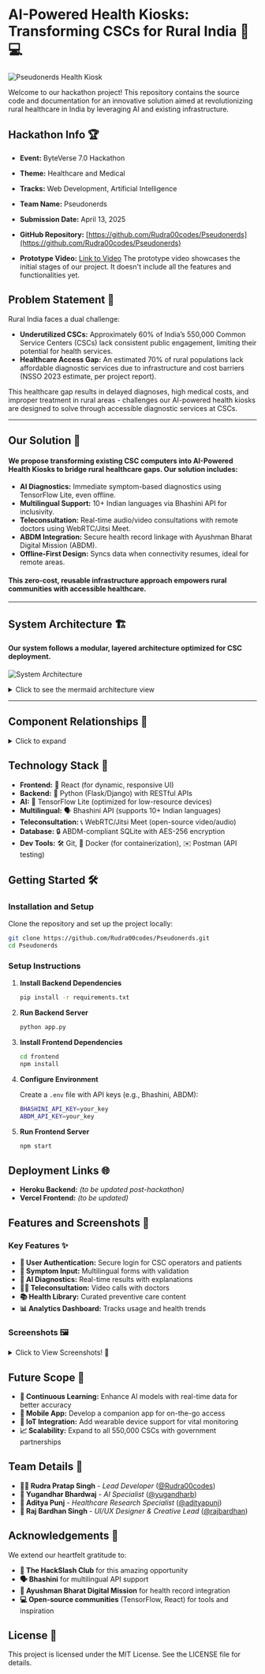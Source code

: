 # AI-Powered Health Kiosks: Transforming CSCs for Rural India 🌱💻

![Pseudonerds Health Kiosk](./public/Banner.png)

Welcome to our hackathon project! This repository contains the source code and documentation for an innovative solution aimed at revolutionizing rural healthcare in India by leveraging AI and existing infrastructure.

## Hackathon Info 🏆
- **Event:** ByteVerse 7.0 Hackathon  
- **Theme:** Healthcare and Medical  
- **Tracks:** Web Development, Artificial Intelligence  
- **Team Name:** Pseudonerds  
- **Submission Date:** April 13, 2025  
- **GitHub Repository:** [https://github.com/Rudra00codes/Pseudonerds](https://github.com/Rudra00codes/Pseudonerds)

- **Prototype Video:** [Link to Video](https://www.loom.com/share/e8d610c45aab4b1188b054049492b54d?sid=bb0a2294-4578-46ad-a0f5-ee2fae2839c1) The prototype video showcases the initial stages of our project. It doesn't include all the features and functionalities yet.   

## Problem Statement 🤔
Rural India faces a dual challenge:  
- **Underutilized CSCs:** Approximately 60% of India’s 550,000 Common Service Centers (CSCs) lack consistent public engagement, limiting their potential for health services.
- **Healthcare Access Gap:** An estimated 70% of rural populations lack affordable diagnostic services due to infrastructure and cost barriers (NSSO 2023 estimate, per project report).  

This healthcare gap results in delayed diagnoses, high medical costs, and improper treatment in rural areas - challenges our AI-powered health kiosks are designed to solve through accessible diagnostic services at CSCs.

---

## Our Solution 🚀
#### We propose transforming existing CSC computers into **AI-Powered Health Kiosks** to bridge rural healthcare gaps. Our solution includes:  

- **AI Diagnostics:** Immediate symptom-based diagnostics using TensorFlow Lite, even offline.  
- **Multilingual Support:** 10+ Indian languages via Bhashini API for inclusivity.  
- **Teleconsultation:** Real-time audio/video consultations with remote doctors using WebRTC/Jitsi Meet.  
- **ABDM Integration:** Secure health record linkage with Ayushman Bharat Digital Mission (ABDM).  
- **Offline-First Design:** Syncs data when connectivity resumes, ideal for remote areas.  

#### This zero-cost, reusable infrastructure approach empowers rural communities with accessible healthcare.

---

## System Architecture 🏗️
#### Our system follows a modular, layered architecture optimized for CSC deployment.

![System Architecture](./public/architecture.png)

<details>
<summary>Click to see the mermaid architecture view</summary>

```mermaid
graph TB
    U[User/Patient] -->|Interacts| F[Frontend Layer]
    F -->|React UI| ML[Multilingual Layer]
    F -->|React Components| TC[Teleconsultation Module]
    
    ML -->|Bhashini API| B[Backend Layer]
    TC -->|WebRTC/Jitsi| B
    F -->|REST APIs| B
    
    B -->|Flask/Django| AI[AI Diagnostic Layer]
    B -->|Authentication| Auth[Auth Service]
    B -->|Data Management| D[Data Layer]
    
    AI -->|TensorFlow Lite| DM[Diagnostic Models]
    AI -->|Offline Processing| Cache[Local Cache]
    
    D -->|SQLite| DB[(Encrypted Database)]
    D -->|ABDM Integration| ABDM[Health Records]
    
    subgraph Offline Support
        Cache
        DB
    end
    
    subgraph Cloud Services
        ABDM
        DM
    end
```
</details>

---


## Component Relationships 🔗

<details>
<summary>Click to expand</summary>

### Core Layers 🏗️
- **Presentation Layer:** 🖥️ Handles UI interactions (React-based forms, dashboards)
- **Application Layer:** ⚙️ Manages business logic (user auth, AI processing) via Flask/Django
- **AI Layer:** 🤖 Runs TensorFlow Lite models for diagnostics
- **Data Access Layer:** 🔐 Interfaces with encrypted SQLite database
- **Data Storage Layer:** 💾 Stores user data, diagnoses, and health info securely

### Detailed Layer Interactions 🔄
- **User → Presentation Layer** 👤
  - Users input symptoms or access teleconsultation via a responsive UI
- **Presentation → Application Layer** 📡
  - RESTful APIs handle requests for AI processing or data retrieval
- **Application → AI Layer** 🧠
  - Sends preprocessed data to TensorFlow Lite for inference
- **Application → Data Access Layer** 🔑
  - Manages CRUD operations with SQLAlchemy ORM
- **Data Access → Data Storage** 🗄️
  - Encrypts and stores data with AES-256, compliant with ABDM
- **Feedback Loop** 🔄
  - AI layer updates models with new data when online, enhancing accuracy

</details>

## Technology Stack 💾

- **Frontend:** 🎨 React (for dynamic, responsive UI)
- **Backend:** 🐍 Python (Flask/Django) with RESTful APIs
- **AI:** 🤖 TensorFlow Lite (optimized for low-resource devices)
- **Multilingual:** 🗣️ Bhashini API (supports 10+ Indian languages)
- **Teleconsultation:** 📞 WebRTC/Jitsi Meet (open-source video/audio)
- **Database:** 🔒 ABDM-compliant SQLite with AES-256 encryption
- **Dev Tools:** 🛠️ Git, 🐳 Docker (for containerization), ✉️ Postman (API testing)

## Getting Started 🛠️

### Installation and Setup

Clone the repository and set up the project locally:
```bash
git clone https://github.com/Rudra00codes/Pseudonerds.git
cd Pseudonerds
```

### Setup Instructions

1. **Install Backend Dependencies**
   ```bash
   pip install -r requirements.txt
   ```

2. **Run Backend Server**
   ```bash
   python app.py
   ```

3. **Install Frontend Dependencies**
   ```bash
   cd frontend
   npm install
   ```

4. **Configure Environment**

   Create a `.env` file with API keys (e.g., Bhashini, ABDM):
   ```bash
   BHASHINI_API_KEY=your_key
   ABDM_API_KEY=your_key
   ```

5. **Run Frontend Server**
   ```bash
   npm start
   ```

## Deployment Links 🌐
- **Heroku Backend:** *(to be updated post-hackathon)*
- **Vercel Frontend:** *(to be updated)*

## Features and Screenshots 📸

### Key Features ✨
- **🔐 User Authentication:** Secure login for CSC operators and patients
- **📝 Symptom Input:** Multilingual forms with validation
- **🤖 AI Diagnostics:** Real-time results with explanations
- **👨‍⚕️ Teleconsultation:** Video calls with doctors
- **📚 Health Library:** Curated preventive care content
- **📊 Analytics Dashboard:** Tracks usage and health trends

### Screenshots 🖼️
<details>
<summary>Click to View Screenshots! 📱</summary>

1. **Login Page** 🔑
2. **Symptom Input Form** 📋
3. **AI Diagnosis Results** 🔍
4. **Teleconsultation Interface** 🩺

*Note: Placeholder screenshots will be replaced with actual prototype images.*
</details>

## Future Scope 🚀
- **🧠 Continuous Learning:** Enhance AI models with real-time data for better accuracy
- **📱 Mobile App:** Develop a companion app for on-the-go access
- **🔌 IoT Integration:** Add wearable device support for vital monitoring
- **📈 Scalability:** Expand to all 550,000 CSCs with government partnerships

## Team Details 👥
- **👨‍💻 Rudra Pratap Singh** - *Lead Developer* ([@Rudra00codes](https://github.com/Rudra00codes))
- **🤖 Yugandhar Bhardwaj** - *AI Specialist* ([@yugandharb](https://github.com/yugandhar))
- **🔬 Aditya Punj** - *Healthcare Research Specialist* ([@adityapunj](https://github.com/Adityapunj639))
- **🎨 Raj Bardhan Singh** - *UI/UX Designer & Creative Lead* ([@rajbardhan](https://github.com/RAj2027))

## Acknowledgements 🙏
We extend our heartfelt gratitude to:
- **🏫 The HackSlash Club** for this amazing opportunity
- **🗣️ Bhashini** for multilingual API support
- **🏥 Ayushman Bharat Digital Mission** for health record integration
- **💻 Open-source communities** (TensorFlow, React) for tools and inspiration

## License 📜
This project is licensed under the MIT License. See the LICENSE file for details.
